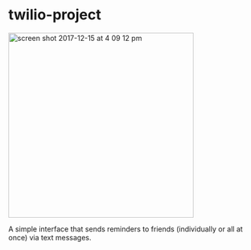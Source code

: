 
# twilio-project

<img width="368" alt="screen shot 2017-12-15 at 4 09 12 pm" src="https://user-images.githubusercontent.com/29417990/34065014-9a31bd44-e1b2-11e7-965c-13053fd0a8a0.png">

A simple interface that sends reminders to friends (individually or all at once) via text messages.
